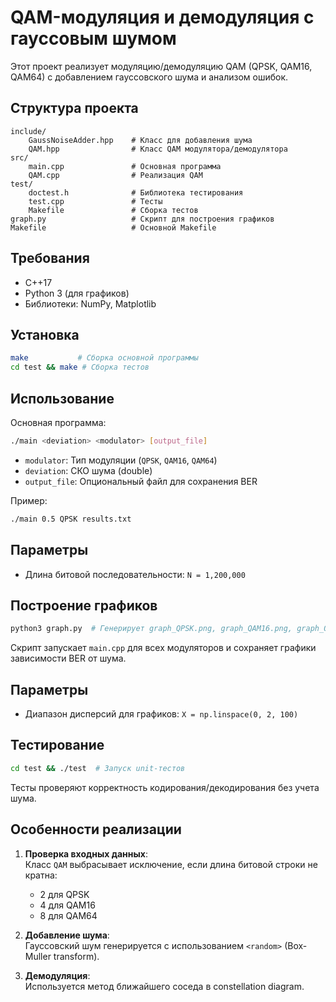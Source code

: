 # QAM-модуляция и демодуляция с гауссовым шумом

Этот проект реализует модуляцию/демодуляцию QAM (QPSK, QAM16, QAM64) с добавлением гауссовского шума и анализом ошибок.

## Структура проекта
```
include/
    GaussNoiseAdder.hpp    # Класс для добавления шума
    QAM.hpp                # Класс QAM модулятора/демодулятора
src/
    main.cpp               # Основная программа
    QAM.cpp                # Реализация QAM
test/
    doctest.h              # Библиотека тестирования
    test.cpp               # Тесты
    Makefile               # Сборка тестов
graph.py                   # Скрипт для построения графиков
Makefile                   # Основной Makefile
```

## Требования
- C++17
- Python 3 (для графиков)
- Библиотеки: NumPy, Matplotlib

## Установка
```bash
make           # Сборка основной программы
cd test && make # Сборка тестов
```

## Использование
Основная программа:
```bash
./main <deviation> <modulator> [output_file]
```
- `modulator`: Тип модуляции (`QPSK`, `QAM16`, `QAM64`)
- `deviation`: СКО шума (double)
- `output_file`: Опциональный файл для сохранения BER

Пример:
```bash
./main 0.5 QPSK results.txt
```

## Параметры
- Длина битовой последовательности: `N = 1,200,000`

## Построение графиков
```bash
python3 graph.py  # Генерирует graph_QPSK.png, graph_QAM16.png, graph_QAM64.png
```
Скрипт запускает `main.cpp` для всех модуляторов и сохраняет графики зависимости BER от шума.

## Параметры
- Диапазон дисперсий для графиков: `X = np.linspace(0, 2, 100)`


## Тестирование
```bash
cd test && ./test  # Запуск unit-тестов
```
Тесты проверяют корректность кодирования/декодирования без учета шума.

## Особенности реализации
1. **Проверка входных данных**:  
   Класс `QAM` выбрасывает исключение, если длина битовой строки не кратна:
   - 2 для QPSK
   - 4 для QAM16
   - 8 для QAM64

2. **Добавление шума**:  
   Гауссовский шум генерируется с использованием `<random>` (Box-Muller transform).

3. **Демодуляция**:  
   Используется метод ближайшего соседа в constellation diagram.
